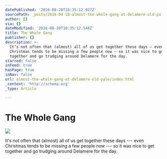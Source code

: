 ```yaml
---
datePublished: '2016-08-20T10:35:12.927Z'
sourcePath: _posts/2016-04-18-almost-the-whole-gang-at-delamere-old-pale.md
author: []
via: {}
dateModified: '2016-08-20T10:35:12.548Z'
title: The Whole Gang
publisher: {}
description: >-
  It’s not often that (almost) all of us get together these days — even
  Christmas tends to be missing a few people now — so it was nice to get
  together and go trudging around Delamere for the day.
starred: false
inFeed: true
hasPage: true
inNav: false
url: almost-the-whole-gang-at-delamere-old-pale/index.html
_context: 'http://schema.org'
_type: Article

---
```

# The Whole Gang
![](https://s3-us-west-2.amazonaws.com/the-grid-img/p/d7387cf6f2e542fd3df368787aebc9b978acbccc.png)

It's not often that (almost) all of us get together these days --- even Christmas tends to be missing a few people now --- so it was nice to get together and go trudging around Delamere for the day.